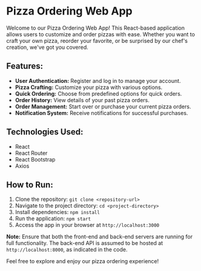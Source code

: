 # Pizza Ordering Web App
Welcome to our Pizza Ordering Web App! This React-based application allows users to customize and order pizzas with ease. Whether you want to craft your own pizza, reorder your favorite, or be surprised by our chef's creation, we've got you covered.

## Features:

- **User Authentication:** Register and log in to manage your account.
- **Pizza Crafting:** Customize your pizza with various options.
- **Quick Ordering:** Choose from predefined options for quick orders.
- **Order History:** View details of your past pizza orders.
- **Order Management:** Start over or purchase your current pizza orders.
- **Notification System:** Receive notifications for successful purchases.

## Technologies Used:

- React
- React Router
- React Bootstrap
- Axios

## How to Run:

1. Clone the repository: `git clone <repository-url>`
2. Navigate to the project directory: `cd <project-directory>`
3. Install dependencies: `npm install`
4. Run the application: `npm start`
5. Access the app in your browser at `http://localhost:3000`

**Note:** Ensure that both the front-end and back-end servers are running for full functionality. The back-end API is assumed to be hosted at `http://localhost:8000`, as indicated in the code.

Feel free to explore and enjoy our pizza ordering experience!
